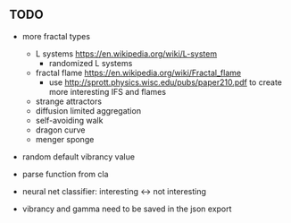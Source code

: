 TODO
----

*   more fractal types
    *   L systems <https://en.wikipedia.org/wiki/L-system>
        *   randomized L systems
    *   fractal flame <https://en.wikipedia.org/wiki/Fractal_flame>
        *   use <http://sprott.physics.wisc.edu/pubs/paper210.pdf>
            to create more interesting IFS and flames
    *   strange attractors
    *   diffusion limited aggregation
    *   self-avoiding walk
    *   dragon curve
    *   menger sponge

*   random default vibrancy value
*   parse function from cla
*   neural net classifier: interesting <-> not interesting
*   vibrancy and gamma need to be saved in the json export
